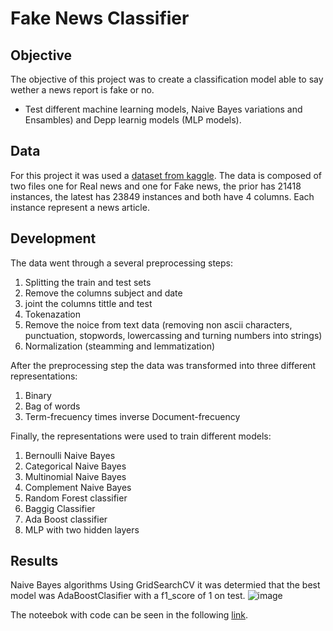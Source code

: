 # Fake News Classifier 

## Objective 

The objective of this project was to create a classification model  able to  say wether a news report is fake or no.  
  * Test different  machine learning models, Naive Bayes variations and Ensambles) and Depp learnig models (MLP models).

## Data 
For this project it was used a [dataset from kaggle](https://www.kaggle.com/clmentbisaillon/fake-and-real-news-dataset?select=True.csv). The data is composed of two files one for Real news
and one for Fake news, the prior  has 21418 instances, the latest has 23849 instances and both have 4 columns. Each instance represent a news article. 

## Development 
The data went through a several preprocessing steps:
1. Splitting the train and test sets
2. Remove the columns subject and date
3. joint the columns tittle and test 
4. Tokenazation 
5. Remove the noice from text data (removing non ascii characters, punctuation, stopwords, lowercassing and turning numbers into strings)
6. Normalization (steamming and lemmatization)

After the preprocessing step the data was transformed into three different representations:

1. Binary
2. Bag of words
3. Term-frecuency times inverse Document-frecuency

Finally, the  representations were used to train different models:
1. Bernoulli Naive Bayes
2. Categorical Naive Bayes
3. Multinomial Naive Bayes
4. Complement Naive Bayes
5. Random Forest classifier
6. Baggig Classifier
7. Ada Boost classifier
8. MLP with two hidden layers 

## Results

Naive Bayes algorithms 
Using GridSearchCV it was determied that the best model was AdaBoostClasifier with a f1_score of 1 on test.
![image](https://user-images.githubusercontent.com/47225250/124989232-ed46c680-e00c-11eb-8abc-c0bb23accd41.png)

The noteebok with code can be seen in the following [link](https://github.com/jglobaton10/entrances-/blob/main/Fake%20news.ipynb).








 

